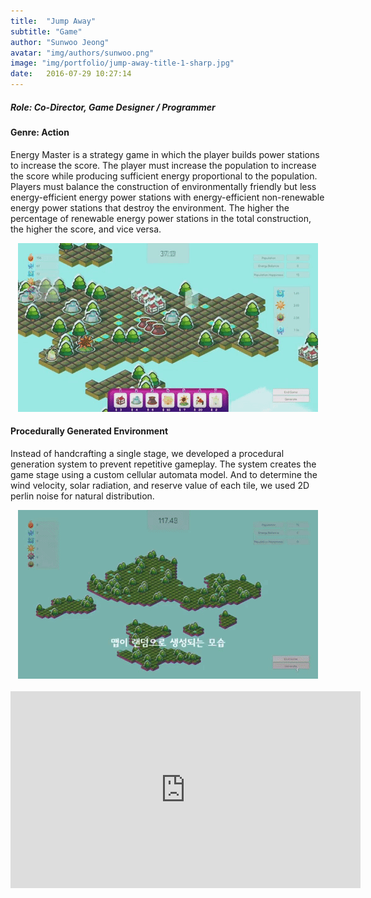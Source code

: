 ```yaml
---
title:  "Jump Away"
subtitle: "Game"
author: "Sunwoo Jeong"
avatar: "img/authors/sunwoo.png"
image: "img/portfolio/jump-away-title-1-sharp.jpg"
date:   2016-07-29 10:27:14
---
```


##### Role: Co-Director, Game Designer / Programmer
#### Genre: Action

Energy Master is a strategy game in which the player builds power stations to increase the score. The player must increase the population to increase the score while producing sufficient energy proportional to the population. Players must balance the construction of environmentally friendly but less energy-efficient energy power stations with energy-efficient non-renewable energy power stations that destroy the environment. The higher the percentage of renewable energy power stations in the total construction, the higher the score, and vice versa.

<center> <img src="/img/portfolio/em-construction.gif"/> </center>

#### Procedurally Generated Environment
Instead of handcrafting a single stage, we developed a procedural generation system to prevent repetitive gameplay. The system creates the game stage using a custom cellular automata model. And to determine the wind velocity, solar radiation, and reserve value of each tile, we used 2D perlin noise for natural distribution.

<center> <img src="/img/portfolio/em-generation.gif"/> </center>

<br>

<center>
<iframe width="560" height="315" src="https://www.youtube.com/embed/ZsS-GFdXcZc" frameborder="0" allow="accelerometer; autoplay; encrypted-media; gyroscope; picture-in-picture" allowfullscreen></iframe>
</center>
